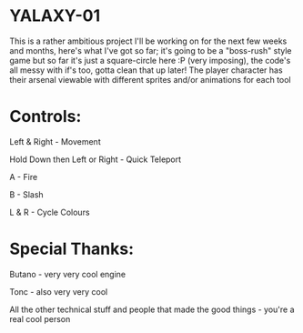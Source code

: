 # YALAXY-01

This is a rather ambitious project I'll be working on for the next few weeks and months, here's what I've got so far; it's going to be a "boss-rush" style game but so far it's just a square-circle here :P (very imposing), the code's all messy with if's too, gotta clean that up later! The player character has their arsenal viewable with different sprites and/or animations for each tool

# Controls:

Left & Right - Movement

Hold Down then Left or Right - Quick Teleport

A - Fire

B - Slash

L & R - Cycle Colours

# Special Thanks:

Butano - very very cool engine

Tonc - also very very cool

All the other technical stuff and people that made the good things - you're a real cool person
